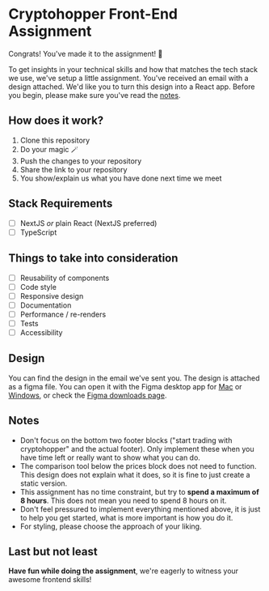 # Cryptohopper Front-End Assignment

Congrats! You've made it to the assignment! 🥳

To get insights in your technical skills and how that matches the tech stack we use, we've setup a little assignment. You've received an email with a design attached. We'd like you to turn this design into a React app. Before you begin, please make sure you've read the [notes](#notes).

## How does it work?

1. Clone this repository
2. Do your magic 🪄
3. Push the changes to your repository
4. Share the link to your repository
5. You show/explain us what you have done next time we meet

## Stack Requirements

- [ ] NextJS _or_ plain React (NextJS preferred)
- [ ] TypeScript

## Things to take into consideration

- [ ] Reusability of components
- [ ] Code style
- [ ] Responsive design
- [ ] Documentation
- [ ] Performance / re-renders
- [ ] Tests
- [ ] Accessibility

## Design

You can find the design in the email we've sent you. The design is attached as a figma file. You can open it with the Figma desktop app for [Mac](https://www.figma.com/download/desktop/mac) or [Windows](https://www.figma.com/download/desktop/win), or check the [Figma downloads page](https://www.figma.com/downloads).

## Notes

- Don't focus on the bottom two footer blocks ("start trading with cryptohopper" and the actual footer). Only implement these when you have time left or really want to show what you can do.
- The comparison tool below the prices block does not need to function. This design does not explain what it does, so it is fine to just create a static version.
- This assignment has no time constraint, but try to **spend a maximum of 8 hours**. This does not mean you need to spend 8 hours on it.
- Don't feel pressured to implement everything mentioned above, it is just to help you get started, what is more important is how you do it.
- For styling, please choose the approach of your liking.

## Last but not least

**Have fun while doing the assignment**, we're eagerly to witness your awesome frontend skills!
